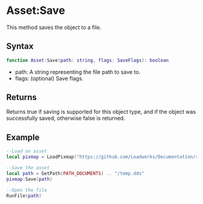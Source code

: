 # Asset:Save

This method saves the object to a file.

## Syntax

```lua
function Asset:Save(path: string, flags: SaveFlags): boolean
```

- path: A string representing the file path to save to.
- flags: (optional) Save flags.

## Returns

Returns true if saving is supported for this object type, and if the object was successfully saved, otherwise false is returned.

## Example

```lua
--Load an asset
local pixmap = LoadPixmap("https://github.com/Leadwerks/Documentation/raw/master/Assets/Materials/Brick/brickwall01.dds")

--Save the asset
local path = GetPath(PATH_DOCUMENTS) .. "/temp.dds"
pixmap:Save(path)

--Open the file
RunFile(path)
```